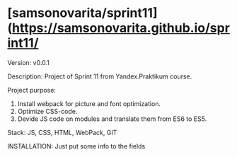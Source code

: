 # [samsonovarita/sprint11](https://samsonovarita.github.io/sprint11/

Version: v0.0.1

Description: Project of Sprint 11 from Yandex.Praktikum course.

Project purpose: 
1. Install webpack for picture and font optimization.
2. Optimize CSS-code.
3. Devide JS code on modules and translate them from ES6 to ES5.

Stack: JS, CSS, HTML, WebPack, GIT

INSTALLATION: Just put some info to the fields